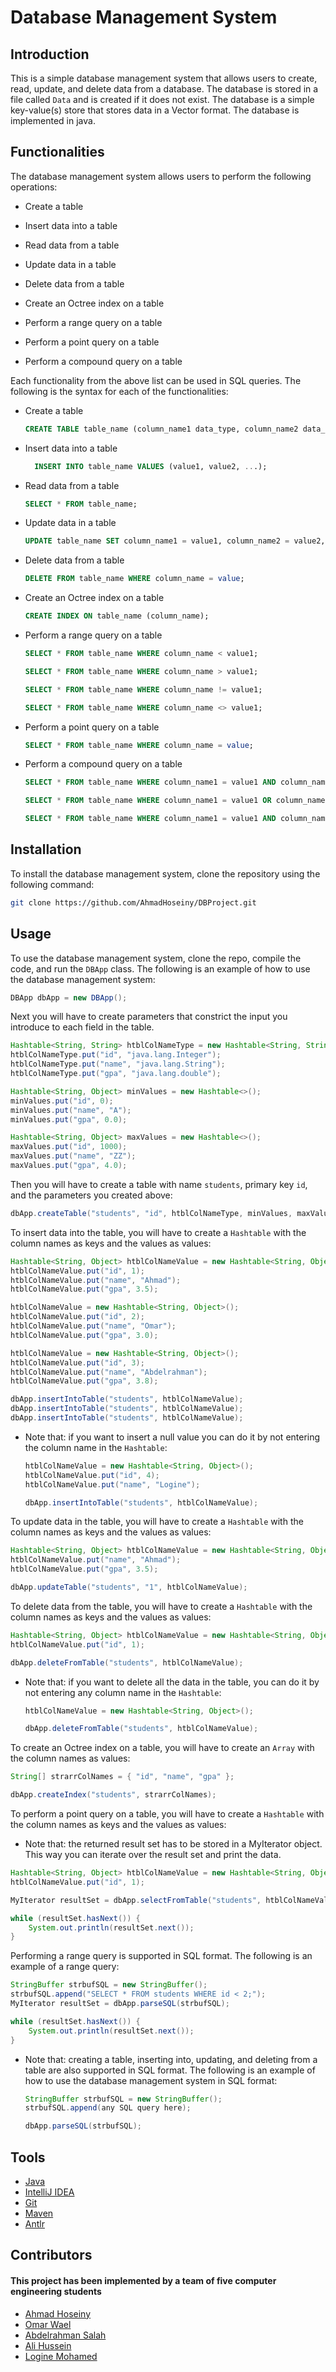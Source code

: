 # Database Management System

## Introduction

This is a simple database management system that allows users to create, read, update, and delete data from a database. The database is stored in a file called `Data` and is created if it does not exist. The database is a simple key-value(s) store that stores data in a Vector format. The database is implemented in java.

## Functionalities

The database management system allows users to perform the following operations:

- Create a table

- Insert data into a table

- Read data from a table

- Update data in a table

- Delete data from a table

- Create an Octree index on a table

- Perform a range query on a table

- Perform a point query on a table

- Perform a compound query on a table

Each functionality from the above list can be used in SQL queries. The following is the syntax for each of the functionalities:

- Create a table

  ```sql
  CREATE TABLE table_name (column_name1 data_type, column_name2 data_type, ...);
  ```

- Insert data into a table

  ```sql
    INSERT INTO table_name VALUES (value1, value2, ...);
    ```

- Read data from a table

    ```sql
    SELECT * FROM table_name;
    ```

- Update data in a table

    ```sql
    UPDATE table_name SET column_name1 = value1, column_name2 = value2, ... WHERE column_name = value;
    ```

- Delete data from a table

    ```sql
    DELETE FROM table_name WHERE column_name = value;
    ```

- Create an Octree index on a table

    ```sql
    CREATE INDEX ON table_name (column_name);
    ```

- Perform a range query on a table

    ```sql
    SELECT * FROM table_name WHERE column_name < value1;
    ```

    ```sql
    SELECT * FROM table_name WHERE column_name > value1;
    ```

    ```sql
    SELECT * FROM table_name WHERE column_name != value1;
    ```

    ```sql
    SELECT * FROM table_name WHERE column_name <> value1;
    ```

- Perform a point query on a table

    ```sql
    SELECT * FROM table_name WHERE column_name = value;
    ```

- Perform a compound query on a table

    ```sql
    SELECT * FROM table_name WHERE column_name1 = value1 AND column_name2 = value2;
    ```

    ```sql
    SELECT * FROM table_name WHERE column_name1 = value1 OR column_name2 = value2;
    ```

    ```sql
    SELECT * FROM table_name WHERE column_name1 = value1 AND column_name2 = value2 OR column_name3 = value3;
    ```

## Installation

To install the database management system, clone the repository using the following command:

```bash
git clone https://github.com/AhmadHoseiny/DBProject.git
```

## Usage

To use the database management system, clone the repo, compile the code, and run the `DBApp` class. The following is an example of how to use the database management system:

```java
DBApp dbApp = new DBApp();
```
Next you will have to create parameters that constrict the input you introduce to each field in the table.
```java
Hashtable<String, String> htblColNameType = new Hashtable<String, String>();
htblColNameType.put("id", "java.lang.Integer");
htblColNameType.put("name", "java.lang.String");
htblColNameType.put("gpa", "java.lang.double");

Hashtable<String, Object> minValues = new Hashtable<>();
minValues.put("id", 0);
minValues.put("name", "A");
minValues.put("gpa", 0.0);

Hashtable<String, Object> maxValues = new Hashtable<>();
maxValues.put("id", 1000);
maxValues.put("name", "ZZ");
maxValues.put("gpa", 4.0);
```
Then you will have to create a table with name `students`, primary key `id`, and the parameters you created above:
```java
dbApp.createTable("students", "id", htblColNameType, minValues, maxValues);
```
To insert data into the table, you will have to create a `Hashtable` with the column names as keys and the values as values:
```java
Hashtable<String, Object> htblColNameValue = new Hashtable<String, Object>();
htblColNameValue.put("id", 1);
htblColNameValue.put("name", "Ahmad");
htblColNameValue.put("gpa", 3.5);

htblColNameValue = new Hashtable<String, Object>();
htblColNameValue.put("id", 2);
htblColNameValue.put("name", "Omar");
htblColNameValue.put("gpa", 3.0);

htblColNameValue = new Hashtable<String, Object>();
htblColNameValue.put("id", 3);
htblColNameValue.put("name", "Abdelrahman");
htblColNameValue.put("gpa", 3.8);

dbApp.insertIntoTable("students", htblColNameValue);
dbApp.insertIntoTable("students", htblColNameValue);
dbApp.insertIntoTable("students", htblColNameValue);
```
- Note that: if you want to insert a null value you can do it by not entering the column name in the `Hashtable`:
    ```java
    htblColNameValue = new Hashtable<String, Object>();
    htblColNameValue.put("id", 4);
    htblColNameValue.put("name", "Logine");

    dbApp.insertIntoTable("students", htblColNameValue);
    ```
To update data in the table, you will have to create a `Hashtable` with the column names as keys and the values as values:
```java
Hashtable<String, Object> htblColNameValue = new Hashtable<String, Object>();
htblColNameValue.put("name", "Ahmad");
htblColNameValue.put("gpa", 3.5);

dbApp.updateTable("students", "1", htblColNameValue);
```
To delete data from the table, you will have to create a `Hashtable` with the column names as keys and the values as values:
```java
Hashtable<String, Object> htblColNameValue = new Hashtable<String, Object>();
htblColNameValue.put("id", 1);

dbApp.deleteFromTable("students", htblColNameValue);
```
- Note that: if you want to delete all the data in the table, you can do it by not entering any column name in the `Hashtable`:
    ```java
    htblColNameValue = new Hashtable<String, Object>();

    dbApp.deleteFromTable("students", htblColNameValue);
    ```
To create an Octree index on a table, you will have to create an `Array` with the column names as values:
```java
String[] strarrColNames = { "id", "name", "gpa" };

dbApp.createIndex("students", strarrColNames);
```
To perform a point query on a table, you will have to create a `Hashtable` with the column names as keys and the values as values:
- Note that: the returned result set has to be stored in a MyIterator object. This way you can iterate over the result set and print the data.
```java
Hashtable<String, Object> htblColNameValue = new Hashtable<String, Object>();
htblColNameValue.put("id", 1);

MyIterator resultSet = dbApp.selectFromTable("students", htblColNameValue);

while (resultSet.hasNext()) {
    System.out.println(resultSet.next());
}

```
Performing a range query is supported in SQL format. The following is an example of a range query:
```java
StringBuffer strbufSQL = new StringBuffer();
strbufSQL.append("SELECT * FROM students WHERE id < 2;");
MyIterator resultSet = dbApp.parseSQL(strbufSQL);

while (resultSet.hasNext()) {
    System.out.println(resultSet.next());
}
```
- Note that: creating a table, inserting into, updating, and deleting from a table are also supported in SQL format. The following is an example of how to use the database management system in SQL format:
    ```java
    StringBuffer strbufSQL = new StringBuffer();
    strbufSQL.append(any SQL query here);

    dbApp.parseSQL(strbufSQL);
    ```

## Tools

- [Java](https://www.java.com/en/)
- [IntelliJ IDEA](https://www.jetbrains.com/idea/)
- [Git](https://git-scm.com/)
- [Maven](https://maven.apache.org/)
- [Antlr](https://www.antlr.org/)

## Contributors

#### This project has been implemented by a team of five computer engineering students

- [Ahmad Hoseiny](https://github.com/AhmadHoseiny)
- [Omar Wael](https://github.com/o-wael)
- [Abdelrahman Salah](https://github.com/19AbdelrahmanSalah19)
- [Ali Hussein](https://github.com/AliAdam102002)
- [Logine Mohamed](https://github.com/logine20)
